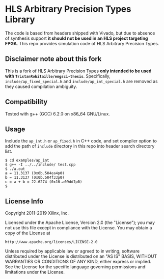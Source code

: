 # HLS Arbitrary Precision Types Library

The code is based from headers shipped with Vivado,
but due to absence of synthesis support **it should not be used in an HLS project targeting FPGA**.
This repo provides simulation code of HLS Arbitrary Precision Types.

## Disclaimer note about this fork
This is a fork of HLS Arbitrary Precision Types **only intended to be used with `TristanRobitaille/engsci-thesis`**.
Specifically, `include/ap_fixed_special.h` and `include/ap_int_special.h` are removed as they caused compilation ambiguity.

## Compatibility

Tested with g++ (GCC) 6.2.0 on x86_64 GNU/Linux.

## Usage

Include the `ap_int.h` or `ap_fixed.h` in C++ code,
and set compiler option to add the path of `include` directory in this repo
into header search directory list.

```
$ cd examples/ap_int
$ g++ -I ../../include/ test.cpp
$ ./a.out
a = 11.3137 (0x0b.504ea4p0)
b = 11.3137 (0x0b.504f33p0)
c = a + b = 22.6274 (0x16.a09dd7p0)
$
```

## License Info

Copyright 2011-2019 Xilinx, Inc.

Licensed under the Apache License, Version 2.0 (the "License");
you may not use this file except in compliance with the License.
You may obtain a copy of the License at

    http://www.apache.org/licenses/LICENSE-2.0

Unless required by applicable law or agreed to in writing, software
distributed under the License is distributed on an "AS IS" BASIS,
WITHOUT WARRANTIES OR CONDITIONS OF ANY KIND, either express or implied.
See the License for the specific language governing permissions and
limitations under the License.

